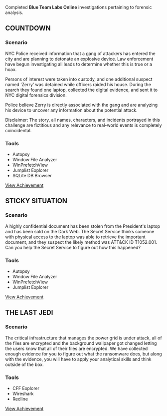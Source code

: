 
Completed **Blue Team Labs Online** investigations pertaining to forensic analysis.

## COUNTDOWN

### Scenario

NYC Police received information that a gang of attackers has entered the city and are planning to detonate an explosive device. Law enforcement have begun investigating all leads to determine whether this is true or a hoax.

Persons of interest were taken into custody, and one additional suspect named ‘Zerry’ was detained while officers raided his house. During the search they found one laptop, collected the digital evidence, and sent it to NYC digital forensics division.

Police believe Zerry is directly associated with the gang and are analyzing his device to uncover any information about the potential attack.

Disclaimer: The story, all names, characters, and incidents portrayed in this challenge are fictitious and any relevance to real-world events is completely coincidental. 

### Tools

- Autopsy
- Window File Analyzer
- WinPrefetchView
- Jumplist Explorer
- SQLite DB Browser

<a href="https://blueteamlabs.online/achievement/share/76960/1">View Achievement</a>

## STICKY SITUATION

### Scenario

A highly confidential document has been stolen from the President's laptop and has been sold on the Dark Web. The Secret Service thinks someone with physical access to the laptop was able to retrieve the important document, and they suspect the likely method was ATT&CK ID T1052.001. Can you help the Secret Service to figure out how this happened? 

### Tools

- Autopsy
- Window File Analyzer
- WinPrefetchView
- Jumplist Explorer

<a href="https://blueteamlabs.online/achievement/share/76960/3">View Achievement</a>

## THE LAST JEDI

### Scenario

The critical infrastructure that manages the power grid is under attack, all of the files are encrypted and the background wallpaper got changed letting the users know that all of their files are encrypted. We have collected enough evidence for you to figure out what the ransomware does, but along with the evidence, you will have to apply your analytical skills and think outside of the box. 

### Tools

- CFF Explorer
- Wireshark
- Redline

<a href="https://blueteamlabs.online/achievement/share/76960/49">View Achievement</a>
